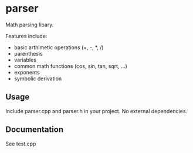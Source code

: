 parser
======

Math parsing libary.

Features include:
* basic arthimetic operations (+, -, \*, /)
* parenthesis
* variables
* common math functions (cos, sin, tan, sqrt, ...)
* exponents
* symbolic derivation

Usage
-----

Include parser.cpp and parser.h in your project. No external dependencies.

Documentation
-------------

See test.cpp
